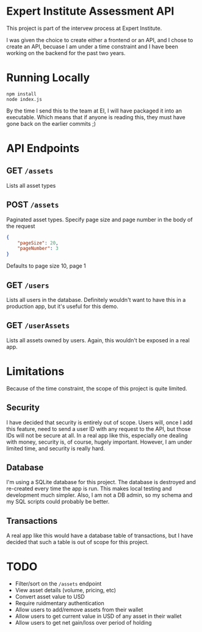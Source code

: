 # Expert Institute Assessment API
This project is part of the intervew process at Expert Institute.

I was given the choice to create either a frontend or an API, and I chose to create an API, becuase I am under a time constraint and I have been working on the backend for the past two years.

# Running Locally
```
npm install
node index.js
```

By the time I send this to the team at EI, I will have packaged it into an executable.
Which means that if anyone is reading this, they must have gone back on the earlier commits ;)

# API Endpoints

## GET `/assets`

Lists all asset types

## POST `/assets`

Paginated asset types. Specify page size and page number in the body of the request
```json
{
    "pageSize": 20,
    "pageNumber": 3
}
```
Defaults to page size 10, page 1

## GET `/users`
Lists all users in the database. Definitely wouldn't want to have this in a production app, but it's useful for this demo.

## GET `/userAssets`
Lists all assets owned by users. Again, this wouldn't be exposed in a real app.

# Limitations
Because of the time constraint, the scope of this project is quite limited.

## Security
I have decided that security is entirely out of scope. Users will, once I add this feature, need to send a user ID with any request to the API, but those IDs will not be secure at all. In a real app like this, especially one dealing with money, security is, of course, hugely important. However, I am under limited time, and security is really hard.

## Database
I'm using a SQLite database for this project. The database is destroyed and re-created every time the app is run. This makes local testing and development much simpler. Also, I am not a DB admin, so my schema and my SQL scripts could probably be better.

## Transactions
A real app like this would have a database table of transactions, but I have decided that such a table is out of scope for this project.

# TODO
* Filter/sort on the `/assets` endpoint
* View asset details (volume, pricing, etc)
* Convert asset value to USD
* Require ruidmentary authentication
* Allow users to add/remove assets from their wallet
* Allow users to get current value in USD of any asset in their wallet
* Allow users to get net gain/loss over period of holding